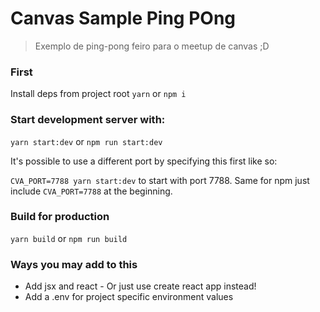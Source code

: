 # Canvas Sample Ping POng

> Exemplo de ping-pong feiro para o meetup de canvas ;D

### First

Install deps from project root `yarn` or `npm i`

### Start development server with:

`yarn start:dev` or `npm run start:dev`

It's possible to use a different port by specifying this first like so:

`CVA_PORT=7788 yarn start:dev` to start with port 7788. Same for npm just include `CVA_PORT=7788` at the beginning.

### Build for production

`yarn build` or `npm run build`

### Ways you may add to this

- Add jsx and react - Or just use create react app instead!
- Add a .env for project specific environment values
